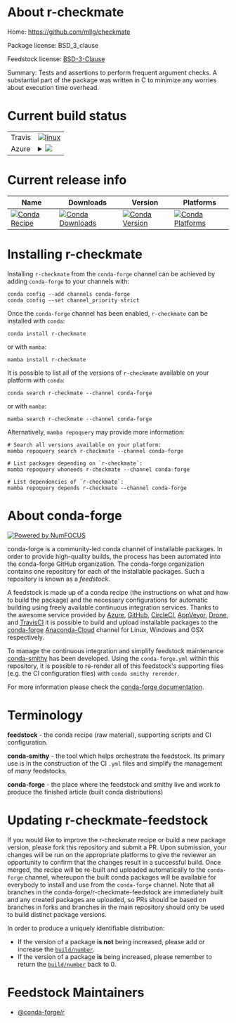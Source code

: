 About r-checkmate
=================

Home: https://github.com/mllg/checkmate

Package license: BSD_3_clause

Feedstock license: [BSD-3-Clause](https://github.com/conda-forge/r-checkmate-feedstock/blob/main/LICENSE.txt)

Summary: Tests and assertions to perform frequent argument checks. A substantial part of the package was written in C to minimize any worries about execution time overhead.

Current build status
====================


<table><tr>
    <td>Travis</td>
    <td>
      <a href="https://app.travis-ci.com/conda-forge/r-checkmate-feedstock">
        <img alt="linux" src="https://img.shields.io/travis/com/conda-forge/r-checkmate-feedstock/main.svg?label=Linux">
      </a>
    </td>
  </tr>
    
  <tr>
    <td>Azure</td>
    <td>
      <details>
        <summary>
          <a href="https://dev.azure.com/conda-forge/feedstock-builds/_build/latest?definitionId=1028&branchName=main">
            <img src="https://dev.azure.com/conda-forge/feedstock-builds/_apis/build/status/r-checkmate-feedstock?branchName=main">
          </a>
        </summary>
        <table>
          <thead><tr><th>Variant</th><th>Status</th></tr></thead>
          <tbody><tr>
              <td>linux_64_r_base4.0</td>
              <td>
                <a href="https://dev.azure.com/conda-forge/feedstock-builds/_build/latest?definitionId=1028&branchName=main">
                  <img src="https://dev.azure.com/conda-forge/feedstock-builds/_apis/build/status/r-checkmate-feedstock?branchName=main&jobName=linux&configuration=linux_64_r_base4.0" alt="variant">
                </a>
              </td>
            </tr><tr>
              <td>linux_64_r_base4.1</td>
              <td>
                <a href="https://dev.azure.com/conda-forge/feedstock-builds/_build/latest?definitionId=1028&branchName=main">
                  <img src="https://dev.azure.com/conda-forge/feedstock-builds/_apis/build/status/r-checkmate-feedstock?branchName=main&jobName=linux&configuration=linux_64_r_base4.1" alt="variant">
                </a>
              </td>
            </tr><tr>
              <td>linux_aarch64_r_base4.0</td>
              <td>
                <a href="https://dev.azure.com/conda-forge/feedstock-builds/_build/latest?definitionId=1028&branchName=main">
                  <img src="https://dev.azure.com/conda-forge/feedstock-builds/_apis/build/status/r-checkmate-feedstock?branchName=main&jobName=linux&configuration=linux_aarch64_r_base4.0" alt="variant">
                </a>
              </td>
            </tr><tr>
              <td>linux_aarch64_r_base4.1</td>
              <td>
                <a href="https://dev.azure.com/conda-forge/feedstock-builds/_build/latest?definitionId=1028&branchName=main">
                  <img src="https://dev.azure.com/conda-forge/feedstock-builds/_apis/build/status/r-checkmate-feedstock?branchName=main&jobName=linux&configuration=linux_aarch64_r_base4.1" alt="variant">
                </a>
              </td>
            </tr><tr>
              <td>linux_ppc64le_r_base4.0</td>
              <td>
                <a href="https://dev.azure.com/conda-forge/feedstock-builds/_build/latest?definitionId=1028&branchName=main">
                  <img src="https://dev.azure.com/conda-forge/feedstock-builds/_apis/build/status/r-checkmate-feedstock?branchName=main&jobName=linux&configuration=linux_ppc64le_r_base4.0" alt="variant">
                </a>
              </td>
            </tr><tr>
              <td>linux_ppc64le_r_base4.1</td>
              <td>
                <a href="https://dev.azure.com/conda-forge/feedstock-builds/_build/latest?definitionId=1028&branchName=main">
                  <img src="https://dev.azure.com/conda-forge/feedstock-builds/_apis/build/status/r-checkmate-feedstock?branchName=main&jobName=linux&configuration=linux_ppc64le_r_base4.1" alt="variant">
                </a>
              </td>
            </tr><tr>
              <td>osx_64_r_base4.0</td>
              <td>
                <a href="https://dev.azure.com/conda-forge/feedstock-builds/_build/latest?definitionId=1028&branchName=main">
                  <img src="https://dev.azure.com/conda-forge/feedstock-builds/_apis/build/status/r-checkmate-feedstock?branchName=main&jobName=osx&configuration=osx_64_r_base4.0" alt="variant">
                </a>
              </td>
            </tr><tr>
              <td>osx_64_r_base4.1</td>
              <td>
                <a href="https://dev.azure.com/conda-forge/feedstock-builds/_build/latest?definitionId=1028&branchName=main">
                  <img src="https://dev.azure.com/conda-forge/feedstock-builds/_apis/build/status/r-checkmate-feedstock?branchName=main&jobName=osx&configuration=osx_64_r_base4.1" alt="variant">
                </a>
              </td>
            </tr><tr>
              <td>win_64_r_base4.0</td>
              <td>
                <a href="https://dev.azure.com/conda-forge/feedstock-builds/_build/latest?definitionId=1028&branchName=main">
                  <img src="https://dev.azure.com/conda-forge/feedstock-builds/_apis/build/status/r-checkmate-feedstock?branchName=main&jobName=win&configuration=win_64_r_base4.0" alt="variant">
                </a>
              </td>
            </tr><tr>
              <td>win_64_r_base4.1</td>
              <td>
                <a href="https://dev.azure.com/conda-forge/feedstock-builds/_build/latest?definitionId=1028&branchName=main">
                  <img src="https://dev.azure.com/conda-forge/feedstock-builds/_apis/build/status/r-checkmate-feedstock?branchName=main&jobName=win&configuration=win_64_r_base4.1" alt="variant">
                </a>
              </td>
            </tr>
          </tbody>
        </table>
      </details>
    </td>
  </tr>
</table>

Current release info
====================

| Name | Downloads | Version | Platforms |
| --- | --- | --- | --- |
| [![Conda Recipe](https://img.shields.io/badge/recipe-r--checkmate-green.svg)](https://anaconda.org/conda-forge/r-checkmate) | [![Conda Downloads](https://img.shields.io/conda/dn/conda-forge/r-checkmate.svg)](https://anaconda.org/conda-forge/r-checkmate) | [![Conda Version](https://img.shields.io/conda/vn/conda-forge/r-checkmate.svg)](https://anaconda.org/conda-forge/r-checkmate) | [![Conda Platforms](https://img.shields.io/conda/pn/conda-forge/r-checkmate.svg)](https://anaconda.org/conda-forge/r-checkmate) |

Installing r-checkmate
======================

Installing `r-checkmate` from the `conda-forge` channel can be achieved by adding `conda-forge` to your channels with:

```
conda config --add channels conda-forge
conda config --set channel_priority strict
```

Once the `conda-forge` channel has been enabled, `r-checkmate` can be installed with `conda`:

```
conda install r-checkmate
```

or with `mamba`:

```
mamba install r-checkmate
```

It is possible to list all of the versions of `r-checkmate` available on your platform with `conda`:

```
conda search r-checkmate --channel conda-forge
```

or with `mamba`:

```
mamba search r-checkmate --channel conda-forge
```

Alternatively, `mamba repoquery` may provide more information:

```
# Search all versions available on your platform:
mamba repoquery search r-checkmate --channel conda-forge

# List packages depending on `r-checkmate`:
mamba repoquery whoneeds r-checkmate --channel conda-forge

# List dependencies of `r-checkmate`:
mamba repoquery depends r-checkmate --channel conda-forge
```


About conda-forge
=================

[![Powered by
NumFOCUS](https://img.shields.io/badge/powered%20by-NumFOCUS-orange.svg?style=flat&colorA=E1523D&colorB=007D8A)](https://numfocus.org)

conda-forge is a community-led conda channel of installable packages.
In order to provide high-quality builds, the process has been automated into the
conda-forge GitHub organization. The conda-forge organization contains one repository
for each of the installable packages. Such a repository is known as a *feedstock*.

A feedstock is made up of a conda recipe (the instructions on what and how to build
the package) and the necessary configurations for automatic building using freely
available continuous integration services. Thanks to the awesome service provided by
[Azure](https://azure.microsoft.com/en-us/services/devops/), [GitHub](https://github.com/),
[CircleCI](https://circleci.com/), [AppVeyor](https://www.appveyor.com/),
[Drone](https://cloud.drone.io/welcome), and [TravisCI](https://travis-ci.com/)
it is possible to build and upload installable packages to the
[conda-forge](https://anaconda.org/conda-forge) [Anaconda-Cloud](https://anaconda.org/)
channel for Linux, Windows and OSX respectively.

To manage the continuous integration and simplify feedstock maintenance
[conda-smithy](https://github.com/conda-forge/conda-smithy) has been developed.
Using the ``conda-forge.yml`` within this repository, it is possible to re-render all of
this feedstock's supporting files (e.g. the CI configuration files) with ``conda smithy rerender``.

For more information please check the [conda-forge documentation](https://conda-forge.org/docs/).

Terminology
===========

**feedstock** - the conda recipe (raw material), supporting scripts and CI configuration.

**conda-smithy** - the tool which helps orchestrate the feedstock.
                   Its primary use is in the construction of the CI ``.yml`` files
                   and simplify the management of *many* feedstocks.

**conda-forge** - the place where the feedstock and smithy live and work to
                  produce the finished article (built conda distributions)


Updating r-checkmate-feedstock
==============================

If you would like to improve the r-checkmate recipe or build a new
package version, please fork this repository and submit a PR. Upon submission,
your changes will be run on the appropriate platforms to give the reviewer an
opportunity to confirm that the changes result in a successful build. Once
merged, the recipe will be re-built and uploaded automatically to the
`conda-forge` channel, whereupon the built conda packages will be available for
everybody to install and use from the `conda-forge` channel.
Note that all branches in the conda-forge/r-checkmate-feedstock are
immediately built and any created packages are uploaded, so PRs should be based
on branches in forks and branches in the main repository should only be used to
build distinct package versions.

In order to produce a uniquely identifiable distribution:
 * If the version of a package **is not** being increased, please add or increase
   the [``build/number``](https://docs.conda.io/projects/conda-build/en/latest/resources/define-metadata.html#build-number-and-string).
 * If the version of a package **is** being increased, please remember to return
   the [``build/number``](https://docs.conda.io/projects/conda-build/en/latest/resources/define-metadata.html#build-number-and-string)
   back to 0.

Feedstock Maintainers
=====================

* [@conda-forge/r](https://github.com/conda-forge/r/)

